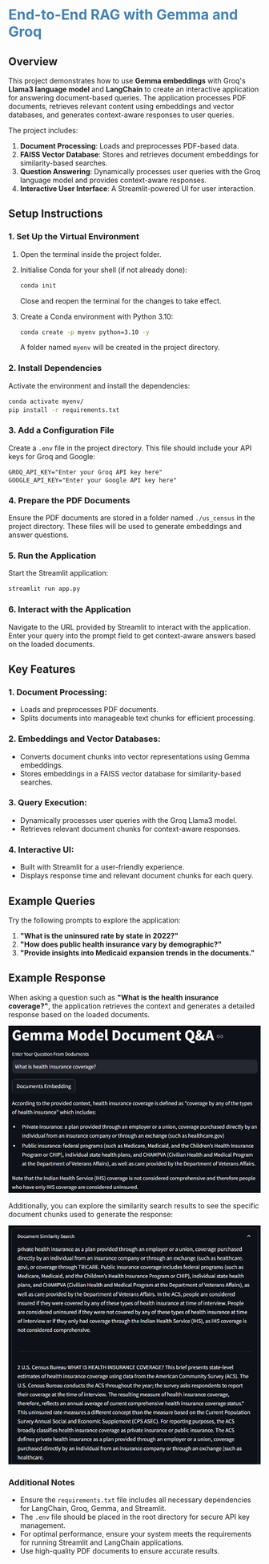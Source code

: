 # <span style="color:#4682B4">**End-to-End RAG with Gemma and Groq**</span>

## Overview
This project demonstrates how to use **Gemma embeddings** with Groq's **Llama3 language model** and **LangChain** to create an interactive application for answering document-based queries. The application processes PDF documents, retrieves relevant content using embeddings and vector databases, and generates context-aware responses to user queries.

The project includes:
1. **Document Processing**: Loads and preprocesses PDF-based data.
2. **FAISS Vector Database**: Stores and retrieves document embeddings for similarity-based searches.
3. **Question Answering**: Dynamically processes user queries with the Groq language model and provides context-aware responses.
4. **Interactive User Interface**: A Streamlit-powered UI for user interaction.

## Setup Instructions

### 1. Set Up the Virtual Environment
1. Open the terminal inside the project folder.
2. Initialise Conda for your shell (if not already done):
   ```bash
   conda init
   ```
   Close and reopen the terminal for the changes to take effect.

3. Create a Conda environment with Python 3.10:
   ```bash
   conda create -p myenv python=3.10 -y
   ```
   A folder named `myenv` will be created in the project directory.

### 2. Install Dependencies
Activate the environment and install the dependencies:
```bash
conda activate myenv/
pip install -r requirements.txt
```

### 3. Add a Configuration File
Create a `.env` file in the project directory. This file should include your API keys for Groq and Google:
```plaintext
GROQ_API_KEY="Enter your Groq API key here"
GOOGLE_API_KEY="Enter your Google API key here"
```

### 4. Prepare the PDF Documents
Ensure the PDF documents are stored in a folder named `./us_census` in the project directory. These files will be used to generate embeddings and answer questions.

### 5. Run the Application
Start the Streamlit application:
```bash
streamlit run app.py
```

### 6. Interact with the Application
Navigate to the URL provided by Streamlit to interact with the application. Enter your query into the prompt field to get context-aware answers based on the loaded documents.

## Key Features

### 1. **Document Processing**:
   - Loads and preprocesses PDF documents.
   - Splits documents into manageable text chunks for efficient processing.

### 2. **Embeddings and Vector Databases**:
   - Converts document chunks into vector representations using Gemma embeddings.
   - Stores embeddings in a FAISS vector database for similarity-based searches.

### 3. **Query Execution**:
   - Dynamically processes user queries with the Groq Llama3 model.
   - Retrieves relevant document chunks for context-aware responses.

### 4. **Interactive UI**:
   - Built with Streamlit for a user-friendly experience.
   - Displays response time and relevant document chunks for each query.

## Example Queries
Try the following prompts to explore the application:
1. **"What is the uninsured rate by state in 2022?"**
2. **"How does public health insurance vary by demographic?"**
3. **"Provide insights into Medicaid expansion trends in the documents."**

## Example Response

When asking a question such as **"What is the health insurance coverage?"**, the application retrieves the context and generates a detailed response based on the loaded documents.

![Chatbot Response Example](images/response.png)

Additionally, you can explore the similarity search results to see the specific document chunks used to generate the response:

![Document Similarity Search Example](images/sim_search.png)



### Additional Notes
- Ensure the `requirements.txt` file includes all necessary dependencies for LangChain, Groq, Gemma, and Streamlit.
- The `.env` file should be placed in the root directory for secure API key management.
- For optimal performance, ensure your system meets the requirements for running Streamlit and LangChain applications.
- Use high-quality PDF documents to ensure accurate results.
